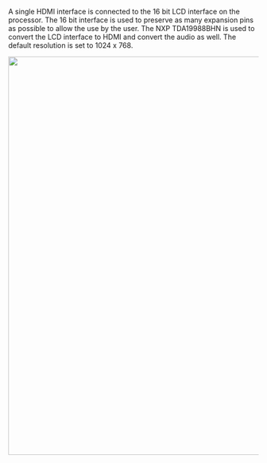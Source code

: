 A single HDMI interface is connected to the 16 bit LCD interface on the processor. The 16 bit interface is used to preserve as many expansion pins as possible to allow the use by the user. The NXP TDA19988BHN is used to convert the LCD interface to HDMI and convert the audio as well. The default resolution is set to 1024 x 768.

<img style="width:800px; " src="../img/gionji/DOCS_lcd_to_hdmi.PNG">
